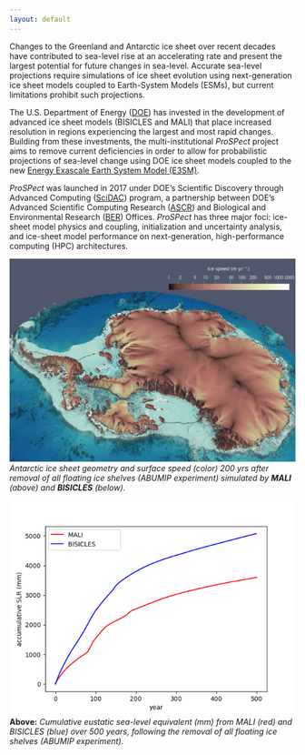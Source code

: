 ```yaml
---
layout: default
---
```


Changes to the Greenland and Antarctic ice sheet over recent decades have contributed to sea-level rise at an accelerating rate and present the largest potential for future changes in sea-level. Accurate sea-level projections require simulations of ice sheet evolution using next-generation ice sheet models coupled to Earth-System Models (ESMs), but current limitations prohibit such projections. 

The U.S. Department of Energy ([DOE](https://energy.gov/)) has invested in the development of advanced ice sheet models (BISICLES and MALI) that place increased resolution in regions experiencing the largest and most rapid changes. Building from these investments, the multi-institutional  *ProSPect* project aims to remove current deficiencies in order to allow for probabilistic projections of sea-level change using DOE ice sheet models coupled to the new [Energy Exascale Earth System Model (E3SM)](https://climatemodeling.science.energy.gov/projects/energy-exascale-earth-system-model). 

*ProSPect* was launched in 2017 under DOE’s Scientific Discovery through Advanced Computing ([SciDAC](http://www.scidac.gov/)) program, a partnership between DOE’s Advanced Scientific Computing Research ([ASCR](https://science.energy.gov/ascr/)) and Biological and Environmental Research ([BER](https://science.energy.gov/ber/)) Offices. *ProSPect* has three major foci: ice-sheet model physics and coupling, initialization and uncertainty analysis, and ice-sheet model performance on next-generation, high-performance computing (HPC) architectures.

![abumip](/images/MALI-ABUMIP-200yrs.png)
*Antarctic ice sheet geometry and surface speed (color) 200 yrs after removal of all floating ice shelves (ABUMIP experiment) simulated by **MALI** (above) and **BISICLES** (below).*

![abumipSLR](/images/ABUMIP_SLR_MALI_BISICLES-1.png)
**Above:** *Cumulative eustatic sea-level equivalent (mm) from MALI (red) and BISICLES (blue) over 500 years, following the removal of all floating ice shelves (ABUMIP experiment).* 
